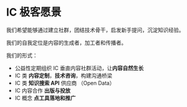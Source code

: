 # IC 极客愿景

我们希望能够通过建立社群，团结技术骨干，启发新手提问，沉淀知识经验。

我们的自我定位是内容的生成者，加工者和传播者。

我们的形式：

- 公益性定期组织 IC 垂直内容社群活动，让**内容自然生长**
- IC 类 **内容定制**，**技术咨询**，构建沟通桥梁
- IC 类 **知识搜索 API** 供应商 （Open Data）
- IC 内容合作 **出版与投放**
- IC 概念 **点工具落地和推广**
